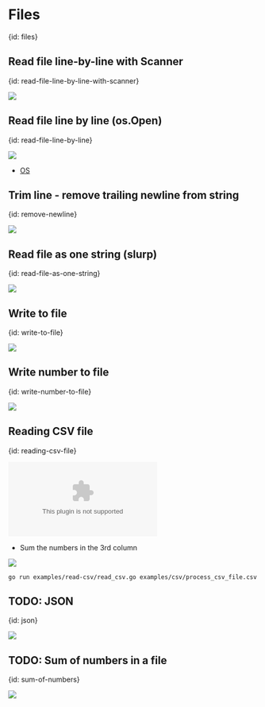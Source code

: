 # Files
{id: files}

## Read file line-by-line with Scanner
{id: read-file-line-by-line-with-scanner}

![](examples/read-file-with-scanner/read_file_with_scanner.go)

## Read file line by line (os.Open)
{id: read-file-line-by-line}

![](examples/read-file-line-by-line/read_file_line_by_line.go)

* [OS](https://golang.org/pkg/os/)

## Trim line - remove trailing newline from string
{id: remove-newline}

![](examples/trim-newline/trim.go)

## Read file as one string (slurp)
{id: read-file-as-one-string}

![](examples/slurp-file/slurp_file.go)

## Write to file
{id: write-to-file}

![](examples/write/write_file.go)

## Write number to file
{id: write-number-to-file}

![](examples/write-number/write_number_file.go)

## Reading CSV file
{id: reading-csv-file}

![](examples/read-csv/process_csv_file.csv)

* Sum the numbers in the 3rd column

![](examples/read-csv/read_csv.go)


```
go run examples/read-csv/read_csv.go examples/csv/process_csv_file.csv
```


## TODO: JSON
{id: json}

![](examples/json-round-trip/json_round_trip.go)


## TODO: Sum of numbers in a file
{id: sum-of-numbers}

![](examples/sum/sum.go)


